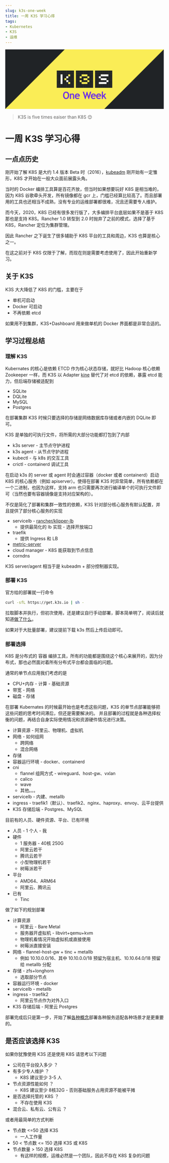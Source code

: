 ```yaml
---
slug: k3s-one-week
title: 一周 K3S 学习心得
tags:
- Kubernetes
- K3S
- 运维
---
```


![k3s-one-week](./k3s-one-week.png)

> K3S is five times eaiser than K8S 😊

<!--more-->

# 一周 K3S 学习心得

## 一点点历史
刚开始了解 K8S 是大约 1.4 版本 Beta 时（2016），[kubeadm](http://kubernetes.io/docs/getting-started-guides/kubeadm/) 刚开始有一定雏形，K8S 才开始在一般大众面前展露头角。

当时的 Docker 编排工具算是百花齐放，但当时如果想要玩好 K8S 是相当难的，因为 K8S 谷歌牵头开发，所有镜像都在 gcr 上，门槛已经算比较高了。而且部署用的工具也还相当不成熟，没有专业的运维部署都很难，况且还需要专人维护。

而今天，2020，K8S 已经有很多发行版了，大多编排平台底层如果不是基于 K8S 那也是支持 K8S。Rancher 1.0 转型到 2.0 时抛弃了之前的模式，选择了基于 K8S，Rancher 定位为集群管理。

因此 Rancher 之下诞生了很多辅助于 K8S 平台的工具和周边，K3S 也算是核心之一。

在这之前对于 K8S 仅限于了解，而现在则是需要考虑使用了，因此开始重新学习。

## 关于 K3S

K3S 大大降低了 K8S 的门槛，主要在于

* 单机可启动
* Docker 可启动
* 不再依赖 etcd

如果用不到集群，K3S+Dashboard 用来做单机的 Docker 界面都是非常合适的。

## 学习过程总结

### 理解 K3S
Kubernates 的核心是依赖 ETCD 作为核心状态存储，就好比 Hadoop 核心依赖 Zookeeper 一样，而 K3S 以 Adapter [kine](https://github.com/rancher/kine) 替代了对 etcd 的依赖，暴露 etcd 能力，但后端存储被适配到

* SQLite
* DQLite
* MySQL
* Postgres

在部署集群 K3S 时候只要选择的存储是网络数据库存储或者内嵌的 DQLite 即可。

K3S 是单独的可执行文件，将所需的大部分功能都打包到了内部

* k3s server - 主节点守护进程
* k3s agent - 从节点守护进程
* kubectl - 与 k8s 的交互工具
* crictl - containerd 调试工具

在启动 k3s 的 server 或 agent 时会通过容器（docker 或者 containerd）启动 K8S 的核心服务（例如 apiserver）。使得在部署 K3S 时异常简单，所有依赖都在一个二进制，也因为这样，支持 arm 也只需要再次进行编译单个的可执行文件即可（当然也要有容器镜像是支持对应架构的）。

不仅是简化了部署和集群一致性的依赖，K3S 针对部分核心服务有默认配置，并且提供了部分核心服务的实现

* servicelb - [rancher/klipper-lb](https://github.com/rancher/klipper-lb)
  * 提供最简化的 lb 实现 - 选择开放端口
* traefik
  * 提供 Ingress 和 LB
* [metric-server](https://github.com/kubernetes-sigs/metrics-server)
* cloud manager - K8S 能获取到节点信息
* corndns

K3S server/agent 相当于是 kubeadm + 部分控制器实现。

### 部署 K3S

官方给的部署就一行命令

```bash
curl -sfL https://get.k3s.io | sh -
```

拉取脚本并执行，但初次使用，还是建议自行手动部署，脚本简单明了，阅读后就知道[做了什么](https://wener.me/notes/devops/kubernetes/k3s#getk3sio)。

如果对于大批量部署，建议提前下载 k3s 然后上传启动即可。

### 部署选择

K8S 是分布式的 容器 编排工具，所有的功能都是围绕这个核心来展开的，因为分布式，那也必然面对着所有分布式平台都会面临的问题。

通常的单节点应用我们考虑的是

* CPU+内存 - 计算 - 基础资源
* 带宽 - 网络
* 磁盘 - 存储

在部署 Kubernates 的时候最开始也是考虑这些问题，K3S 的单节点部署能够把这些问题的思考时间滞后，但还是需要解决的。
并且部署的过程就是各种选择权衡的问题，再结合自身实际使用情况和资源硬件情况进行决策。

* 计算资源 - 阿里云、物理机、虚拟机
* 网络 - 如何组网
  * 跨网络
  * 混合网络
* 存储
* 容器运行环境 - docker、containerd
* cni
  * flannel 组网方式 - wireguard、host-gw、vxlan
  * calico
  * wave
  * 其他。。。
* servicelb - 内建、metallb
* ingress - traefik1（默认）、traefik2、nginx、haproxy、envoy、云平台提供
* K3S 存储后端 - Postgres、MySQL

目前有的人员、硬件资源、平台、已有环境

* 人员 - 1 个人 - 我
* 硬件
  * 1 服务器 - 40核 250G
  * 阿里云若干
  * 腾讯云若干
  * 小型物理机若干
  * 树莓派若干
* 平台
  * AMD64、ARM64
  * 阿里云、腾讯云
* 已有
  * Tinc

做了如下的规划部署

* 计算资源
  * 阿里云 - Bare Metal
  * 服务器开虚拟机 - libvirt+qemu+kvm
  * 物理机看情况开始虚拟机或直接使用
  * 树莓派直接安装
* 网络 - flannel-host-gw + tinc + metallb
  * 例如 10.10.0.0/16、其中 10.10.0.0/18 预留为宿主机、10.10.64.0/18 预留给 metallb 分配
* 存储 - zfs+longhorn
  * 选取部分节点
* 容器运行环境 - docker
* servicelb - metallb
* ingress - traefik2
  * 阿里云节点作为对外入口
* K3S 存储后端 - 阿里云 Postgres

部署完成后只是第一步，开始了解[各种概念](https://wener.me/notes/devops/kubernetes/k8s-glossary)部署各种服务适配各种场景才是更重要的。

## 是否应该选择 K3S

如果你犹豫使用 K3S 还是使用 K8S 请思考以下问题

* 公司在平台投入多少 ？
* 有多少专人维护 ？
  * K8S 建议至少 3-5 人
* 节点资源性能如何 ？
  * K8S 建议至少 8核32G - 否则基础服务占用资源不能被平摊
* 是否选择托管的 K8S ？
  * 不存在使用 K3S
* 混合云、私有云、公有云 ？

或者用最简单的方式判断

* 节点数 <=50 选择 K3S
  * 一人工作量
* 50 < 节点数 <= 150 选择 K3S 或 K8S
* 节点数量 > 150 选择 K8S
  * 有这样的规模，运维必然是一个团队，因此不存在 K8S 复杂的问题
